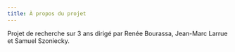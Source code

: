 ```yaml
---
title: À propos du projet
---
```


Projet de recherche sur 3 ans dirigé par Renée Bourassa, Jean-Marc Larrue et Samuel Szoniecky.

